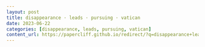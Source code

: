 ```yaml
---
layout: post
title: disappearance · leads · pursuing · vatican
date: 2023-06-22
categories: [disappearance, leads, pursuing, vatican]
content_url: https://papercliff.github.io/redirect/?q=disappearance+leads+pursuing+vatican&tbs=cdr:1,cd_min:6/21/2023,cd_max:6/23/2023
---
```

